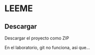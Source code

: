 LEEME
===========

Descargar
----------

Descargar el proyecto como ZIP

En el laboratorio, git no funciona, asi que...